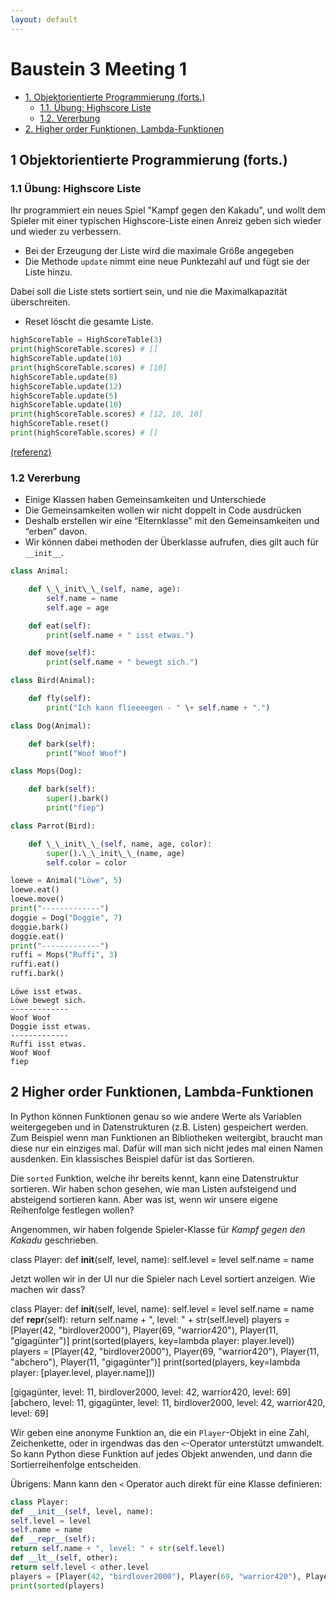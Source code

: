```yaml
---
layout: default
---
```


Baustein 3 Meeting 1
====================

* [1\. Objektorientierte Programmierung (forts.)](#1-objektorientierte-programmierung-forts)
    * [1.1. Übung: Highscore Liste](#11-bung-highscore-liste)
    * [1.2. Vererbung](#12-vererbung)
* [2\. Higher order Funktionen, Lambda-Funktionen](#2-higher-order-funktionen-lambda-funktionen)


1 Objektorientierte Programmierung (forts.)
-------------------------------------------

### 1.1 Übung: Highscore Liste

Ihr programmiert ein neues Spiel "Kampf gegen den Kakadu", und wollt dem Spieler mit einer typischen Highscore-Liste einen Anreiz geben sich wieder und wieder zu verbessern.

* Bei der Erzeugung der Liste wird die maximale Größe angegeben
* Die Methode `update` nimmt eine neue Punktezahl auf und fügt sie der Liste hinzu.

Dabei soll die Liste stets sortiert sein, und nie die Maximalkapazität überschreiten.

* Reset löscht die gesamte Liste.

```python
highScoreTable = HighScoreTable(3)
print(highScoreTable.scores) # []
highScoreTable.update(10)
print(highScoreTable.scores) # [10]
highScoreTable.update(8)
highScoreTable.update(12)
highScoreTable.update(5)
highScoreTable.update(10)
print(highScoreTable.scores) # [12, 10, 10]
highScoreTable.reset()
print(highScoreTable.scores) # []
```

[(referenz)](https://www.codewars.com/kata/5962bbea6878a381ed000036)

### 1.2 Vererbung

* Einige Klassen haben Gemeinsamkeiten und Unterschiede
* Die Gemeinsamkeiten wollen wir nicht doppelt in Code ausdrücken
* Deshalb erstellen wir eine “Elternklasse” mit den Gemeinsamkeiten und “erben” davon.
* Wir können dabei methoden der Überklasse aufrufen, dies gilt auch für `__init__`.

```python
class Animal:

    def \_\_init\_\_(self, name, age):
        self.name = name
        self.age = age

    def eat(self):
        print(self.name + " isst etwas.")

    def move(self):
        print(self.name + " bewegt sich.")

class Bird(Animal):

    def fly(self):
        print("Ich kann flieeeegen - " \+ self.name + ".")

class Dog(Animal):

    def bark(self):
        print("Woof Woof")

class Mops(Dog):

    def bark(self):
        super().bark()
        print("fiep")

class Parrot(Bird):

    def \_\_init\_\_(self, name, age, color):
        super().\_\_init\_\_(name, age)
        self.color = color

loewe = Animal("Löwe", 5)
loewe.eat()
loewe.move()
print("-------------")
doggie = Dog("Doggie", 7)
doggie.bark()
doggie.eat()
print("-------------")
ruffi = Mops("Ruffi", 3)
ruffi.eat()
ruffi.bark()
```
```
Löwe isst etwas.
Löwe bewegt sich.
-------------
Woof Woof
Doggie isst etwas.
-------------
Ruffi isst etwas.
Woof Woof
fiep
```

2 Higher order Funktionen, Lambda-Funktionen
--------------------------------------------

In Python können Funktionen genau so wie andere Werte als Variablen weitergegeben und in Datenstrukturen (z.B. Listen) gespeichert werden. Zum Beispiel wenn man Funktionen an Bibliotheken weitergibt, braucht man diese nur ein einziges mal. Dafür will man sich nicht jedes mal einen Namen ausdenken. Ein klassisches Beispiel dafür ist das Sortieren.

Die `sorted` Funktion, welche ihr bereits kennt, kann eine Datenstruktur sortieren. Wir haben schon gesehen, wie man Listen aufsteigend und absteigend sortieren kann. Aber was ist, wenn wir unsere eigene Reihenfolge festlegen wollen?

Angenommen, wir haben folgende Spieler-Klasse für _Kampf gegen den Kakadu_ geschrieben.

class Player:
def __init__(self, level, name):
self.level = level
self.name = name

Jetzt wollen wir in der UI nur die Spieler nach Level sortiert anzeigen. Wie machen wir dass?

class Player:
def __init__(self, level, name):
self.level = level
self.name = name
def __repr__(self):
return self.name + ", level: " + str(self.level)
players = [Player(42, "birdlover2000"), Player(69, "warrior420"), Player(11, "gigagünter")]
print(sorted(players, key=lambda player: player.level))
players = [Player(42, "birdlover2000"), Player(69, "warrior420"),  Player(11, "abchero"), Player(11, "gigagünter")]
print(sorted(players, key=lambda player: [player.level, player.name]))

[gigagünter, level: 11, birdlover2000, level: 42, warrior420, level: 69]
[abchero, level: 11, gigagünter, level: 11, birdlover2000, level: 42, warrior420, level: 69]

Wir geben eine anonyme Funktion an, die ein `Player`-Objekt in eine Zahl, Zeichenkette, oder in irgendwas das den `<`-Operator unterstützt umwandelt. So kann Python diese Funktion auf jedes Objekt anwenden, und dann die Sortierreihenfolge entscheiden.

Übrigens: Mann kann den `<` Operator auch direkt für eine Klasse definieren:

```python
class Player:
def __init__(self, level, name):
self.level = level
self.name = name
def __repr__(self):
return self.name + ", level: " + str(self.level)
def __lt__(self, other):
return self.level < other.level
players = [Player(42, "birdlover2000"), Player(69, "warrior420"), Player(11, "gigagünter")]
print(sorted(players)
```